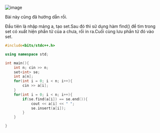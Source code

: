 ![image](https://github.com/Llam-a/Practice_Cpp/assets/115911041/bfb7b393-3d6a-41b8-851d-e49bf02dbc17)

Bài này cũng đã hướng dẫn rồi.

Đầu tiên là nhập mảng a, tạo set.Sau đó thì sử dụng hàm find() để tìm trong set có xuất hiện phần tử của a chưa, rồi in ra.Cuối cùng lưu phần tử đó vào set.

```cpp
#include<bits/stdc++.h>

using namespace std;

int main(){
    int n; cin >> n;
    set<int> se;
    int a[n];
    for(int i = 0; i < n; i++){
        cin >> a[i];
    }
    for(int i = 0; i < n; i++){
        if(se.find(a[i]) == se.end()){
            cout << a[i] << " ";
            se.insert(a[i]);
        }
    }

}
```
